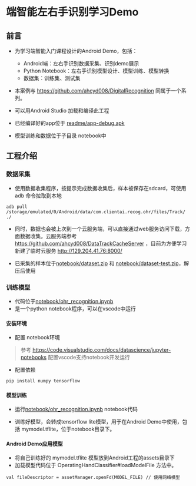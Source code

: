 # 端智能左右手识别学习Demo

## 前言
- 为学习端智能入门课程设计的Android Demo，包括：
    - Android端：左右手识别数据采集、识别demo展示
    - Python Notebook：左右手识别模型设计、模型训练、模型转换
    - 数据集：训练集、测试集
- 本案例与 https://github.com/ahcyd008/DigitalRecognition 同属于一个系列。

- 可以用Android Studio 加载和编译此工程
- 已经编译好的app位于 [readme/app-debug.apk](readme/app-debug.apk)

- 模型训练和数据位于子目录 notebook中

## 工程介绍
### 数据采集
- 使用数据收集程序，按提示完成数据收集后，样本被保存在sdcard，可使用 adb 命令拉取到本地
```
adb pull /storage/emulated/0/Android/data/com.clientai.recog.ohr/files/Track/ ./
```
- 同时，数据也会被上次到一个云服务端，可以直接通过web服务访问下载，方面数据收集。云服务端参考 https://github.com/ahcyd008/DataTrackCacheServer ，目前为方便学习新建了临时云服务 http://129.204.41.76:8000/

- 已采集的样本位于[notebook/dataset.zip](notebook/dataset.zip) 和 [notebook/dataset-test.zip](notebook/dataset-test.zip)，解压后使用

### 训练模型

- 代码位于[notebook/ohr_recognition.ipynb](notebook/ohr_recognition.ipynb)
- 是一个python notebook程序，可以在vscode中运行

#### 安装环境
- 配置 notebook环境
> 参考 https://code.visualstudio.com/docs/datascience/jupyter-notebooks 配置vscode支持notebook开发运行 

- 配置依赖
``` bash
pip install numpy tensorflow
```

#### 模型训练
- 运行[notebook/ohr_recognition.ipynb](notebook/ohr_recognition.ipynb) notebook代码

- 训练好模型，会转成tensorflow lite模型，用于在Android Demo中使用，包括 mymodel.tflite，位于notebook目录下。

#### Android Demo应用模型
- 将自己训练好的 mymodel.tflite 模型放到Android工程的assets目录下
- 加载模型代码位于 OperatingHandClassifier#loadModelFile 方法中。
```
val fileDescriptor = assetManager.openFd(MODEL_FILE) // 使用网络模型
```
